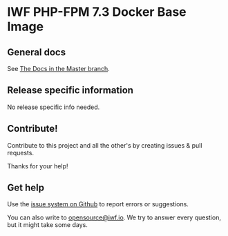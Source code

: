 # IWF PHP-FPM 7.3 Docker Base Image


## General docs

See [The Docs in the Master branch](https://github.com/iwf-web/docker-phpfpm).


## Release specific information

No release specific info needed.


## Contribute!

Contribute to this project and all the other's by creating issues & pull requests.

Thanks for your help!


## Get help

Use the [issue system on Github](https://github.com/iwf-web/docker-phpfpm) to report errors or suggestions.

You can also write to opensource@iwf.io. We try to answer every question, but it might take some days.

 
